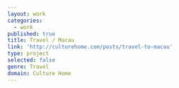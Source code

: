 ```yaml
---
layout: work
categories:
  - work
published: true
title: Travel / Macau
link: 'http://culturehome.com/posts/travel-to-macau'
type: project
selected: false
genre: Travel
domain: Culture Home
---
```


